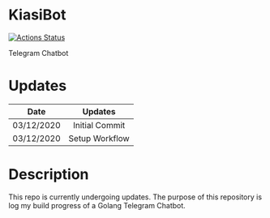 # KiasiBot

[![Actions Status](https://github.com/gabrielleeyj/KiasiBot/workflows/Test%20Go/badge.svg)](https://github.com/gabrielleeyj/KiasiBot/actions)

Telegram Chatbot

# Updates
| Date     |      Updates      | 
|----------|:-------------:|
| 03/12/2020 |  Initial Commit |
| 03/12/2020 | Setup Workflow |


# Description

This repo is currently undergoing updates. The purpose of this repository is log my build progress of a Golang Telegram Chatbot.


